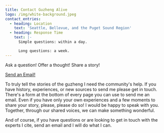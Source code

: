 ```yaml
---
title: Contact Guzheng Alive
logo: /img/white-background.jpeg
contact_entries:
  - heading: Location
    text: 'Seattle, Bellevue, and the Puget Sound Region'
  - heading: Response Time
    text: |-
      Simple questions: within a day. 

      Long questions: a week.
---
```

Ask a question! Offer a thought! Share a story!

[Send an Email!](#sendemail)

To truly tell the stories of the guzheng I need the community's help. If you have history, experiences, or new sources to send me please get in touch. There's a form at the bottom of every page you can use to send me an email. Even if you have only your own experiences and a few moments to share your story, please, please do so! I would be happy to speak with you. Together, through our shared voices, we can make something wonderful.



And of course, if you have questions or are looking to get in touch with the experts I cite, send an email and I will do what I can.
